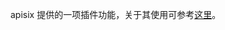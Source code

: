 
apisix 提供的一项插件功能，关于其使用可参考[这里](https://github.com/apache/apisix/blob/v2.3/doc/zh-cn/plugins/grpc-transcode.md)。

